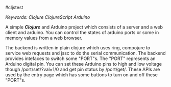 #cljstest

_Keywords: Clojure ClojureScript Arduino_

A simple ***Clojure*** and Arduino project which consists of a server and a web client and arduino. You can control the states of arduino ports or some in memory values from a web browser.

The backend is written in plain clojure which uses ring, compojure to service web requests and jssc to do the serial communication. The backend provides intefaces to switch some "PORT"s. The "PORT" represents an Arduino digital pin. You can set these Arduino pins to high and low voltage though /port/set/<index>?val=1/0 and get pin status by /port/get/<index>. These APIs are used by the entry page which has some buttons to turn on and off these "PORT"s.

